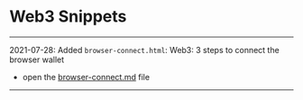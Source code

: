 # Web3 Snippets

---
2021-07-28: Added `browser-connect.html`: Web3: 3 steps to connect the browser wallet
- open the [browser-connect.md](browser-connect.md) file

---
